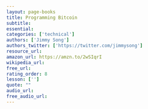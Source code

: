 ```yaml
---
layout: page-books
title: Programming Bitcoin
subtitle: 
essential: 
categories: ['technical']
authors: ['Jimmy Song']
authors_twitter: ['https://twitter.com/jimmysong']
resource_url: 
amazon_url: https://amzn.to/2wSIqrI
wikipedia_url: 
free_url: 
rating_order: 8
lesson: ['']
quote: ""
audio_url: 
free_audio_url: 
---
```

